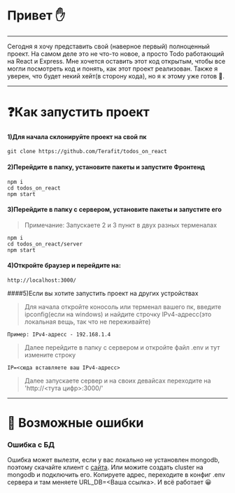 # Привет :hand:

---

Сегодня я хочу представить свой (наверное первый) полноценный проект. На самом деле это не что-то новое, а просто Todo работающий на React и Express. Мне хочется оставить этот код открытым, чтобы все могли посмотреть код и понять, как этот проект реализован. Также я уверен, что будет некий хейт(в сторону кода), но я к этому уже готов :muscle:. 

---

# :question:Как запустить проект

#### 1)Для начала склонируйте проект на свой пк

```
git clone https://github.com/Terafit/todos_on_react 
```

#### 2)Перейдите в папку, установите пакеты и запустите Фронтенд
```
npm i
cd todos_on_react
npm start
```

#### 3)Перейдите в папку с сервером, установите пакеты и запустите его
> Примечание: Запускаете 2 и 3 пункт в двух разных терменалах
```
npm i
cd todos_on_react/server
npm start
```

#### 4)Откройте браузер и перейдите на:
```
http://localhost:3000/
```

####5)Если вы хотите запустить проект на других устройствах
> Для начала откройте коносоль или терменал вашего пк, введите ipconfig(если на windows) и найдите строчку IPv4-aдресс(это локальная вещь, так что не переживайте)
```
Пример: IPv4-адресс - 192.168.1.4
```
>Далее перейдите в папку с сервером и откройте файл .env и тут измените строку
```
IP=<сюда вставляете ваш IPv4-адресс>
```
>Далее запускаете сервер и на своих девайсах переходите на 'http://<тута цифр>:3000/'

---

# :round_pushpin: Возможные ошибки

### Ошибка с БД
Ошибка может вылезти, если у вас локально не установлен mongodb, поэтому скачайте клиент с [сайта](https://www.mongodb.com/try/download). Или можите создать cluster на mongodb и подключить его. Копируете адрес, переходите в конфиг .env сервера и там меняете URL_DB=<Ваша ссылка>. И всё работает :grinning: